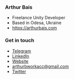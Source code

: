 ### Arthur Bais

- Freelance Unity Developer
- Based in Odesa, Ukraine
- <https://arthurbais.com>

### Get in touch

- [Telegram](https://t.me/arthurbais)
- [LinkedIn](https://www.linkedin.com/in/arthurbais)
- [Website](https://arthurbais.com/contact)
- [arthurbworkacc@gmail.com](mailto:arthurbworkacc@gmail.com)
- [Twitter](https://x.com/arthurbdev)
